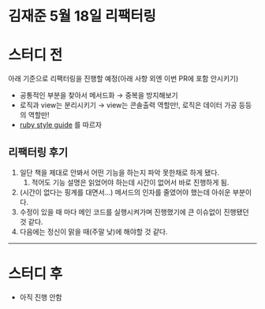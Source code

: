 # 김재준 5월 18일 리팩터링
# 스터디 전

아래 기준으로 리팩터링을 진행할 예정(아래 사항 외엔 이번 PR에 포함 안시키기)

- 공통적인 부분을 찾아서 메서드화 → 중복을 방지해보기
- 로직과 view는 분리시키기 → view는 콘솔출력 역할만!, 로직은 데이터 가공 등등의 역할만!
- [ruby style guide](https://rubystyle.guide/) 를 따르자

## 리팩터링 후기

1. 일단 책을 제대로 안봐서 어떤 기능을 하는지 파악 못한채로 하게 됐다.
   1. 적어도 기능 설명은 읽었어야 하는데 시간이 없어서 바로 진행하게 됨.
2. (시간이 없다는 핑계를 대면서...) 메서드의 인자를 줄였어야 했는데 아쉬운 부분이다.
3. 수정이 있을 때 마다 메인 코드를 실행시켜가며 진행했기에 큰 이슈없이 진행됐던 것 같다.
4. 다음에는 정신이 맑을 때(주말 낮)에 해야할 것 같다.

<hr>

# 스터디 후

- 아직 진행 안함